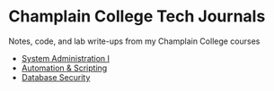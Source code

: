 # Champlain College Tech Journals
Notes, code, and lab write-ups from my Champlain College courses

- [System Administration I](https://github.com/charlottecroce/ChamplainTechJournals/tree/main/sysadmin-i-sys255)
- [Automation & Scripting](https://github.com/charlottecroce/ChamplainTechJournals/tree/main/automation-sys320)
- [Database Security](https://github.com/charlottecroce/ChamplainTechJournals/tree/main/db-security-sec300)
